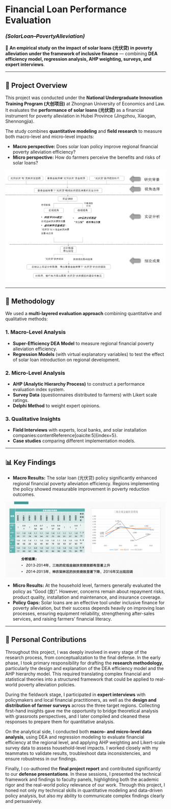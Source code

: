 # Financial Loan Performance Evaluation  
### *(SolarLoan–PovertyAlleviation)*  

📌 **An empirical study on the impact of solar loans (光伏贷) in poverty alleviation under the framework of inclusive finance** — combining **DEA efficiency model, regression analysis, AHP weighting, surveys, and expert interviews**.  

---

## 📖 Project Overview
This project was conducted under the **National Undergraduate Innovation Training Program (大创项目)** at Zhongnan University of Economics and Law.  
It evaluates the **performance of solar loans (光伏贷)** as a financial instrument for poverty alleviation in Hubei Province (Jingzhou, Xiaogan, Shennongjia).  

The study combines **quantitative modeling** and **field research** to measure both macro-level and micro-level impacts:  
- **Macro perspective:** Does solar loan policy improve regional financial poverty alleviation efficiency?  
- **Micro perspective:** How do farmers perceive the benefits and risks of solar loans?  

![Research Framework](Research_Framework.png)

---

## 🧩 Methodology
We used a **multi-layered evaluation approach** combining quantitative and qualitative methods:

### 1. Macro-Level Analysis
- **Super-Efficiency DEA Model** to measure regional financial poverty alleviation efficiency.  
- **Regression Models** (with virtual explanatory variables) to test the effect of solar loan introduction on regional development.  

### 2. Micro-Level Analysis
- **AHP (Analytic Hierarchy Process)** to construct a performance evaluation index system.  
- **Survey Data** (questionnaires distributed to farmers) with Likert scale ratings.  
- **Delphi Method** to weight expert opinions.  

### 3. Qualitative Insights
- **Field Interviews** with experts, local banks, and solar installation companies:contentReference[oaicite:5]{index=5}.  
- **Case studies** comparing different implementation models.  

---

## 📊 Key Findings
- **Macro Results:** The solar loan (光伏贷) policy significantly enhanced regional financial poverty alleviation efficiency. Regions implementing the policy showed measurable improvement in poverty reduction outcomes.  

![DEA Efficiency Results](DEA_Efficiency_Results.png)

- **Micro Results:** At the household level, farmers generally evaluated the policy as “Good (良)”. However, concerns remain about repayment risks, product quality, installation and maintenance, and insurance coverage.  
- **Policy Gaps:** Solar loans are an effective tool under inclusive finance for poverty alleviation, but their success depends heavily on improving loan processes, ensuring equipment reliability, strengthening after-sales services, and raising farmers’ financial literacy.  

---

## 🙋 Personal Contributions
Throughout this project, I was deeply involved in every stage of the research process, from conceptualization to the final defense. In the early phase, I took primary responsibility for drafting the **research methodology**, particularly the design and explanation of the DEA efficiency model and the AHP hierarchy model. This required translating complex financial and statistical theories into a structured framework that could be applied to real-world poverty alleviation policies.  

During the fieldwork stage, I participated in **expert interviews** with policymakers and local financial practitioners, as well as the **design and distribution of farmer surveys** across the three target regions. Collecting first-hand insights gave me the opportunity to bridge theoretical analysis with grassroots perspectives, and I later compiled and cleaned these responses to prepare them for quantitative analysis.  

On the analytical side, I conducted both **macro- and micro-level data analysis**, using DEA and regression modeling to evaluate financial efficiency at the regional level, and applying AHP weighting and Likert-scale survey data to assess household-level impacts. I worked closely with my teammates to validate results, troubleshoot data inconsistencies, and ensure robustness in our findings.  

Finally, I co-authored the **final project report** and contributed significantly to our **defense presentations**. In these sessions, I presented the technical framework and findings to faculty panels, highlighting both the academic rigor and the real-world policy relevance of our work. Through this project, I honed not only my technical skills in quantitative modeling and data-driven policy analysis, but also my ability to communicate complex findings clearly and persuasively.  

